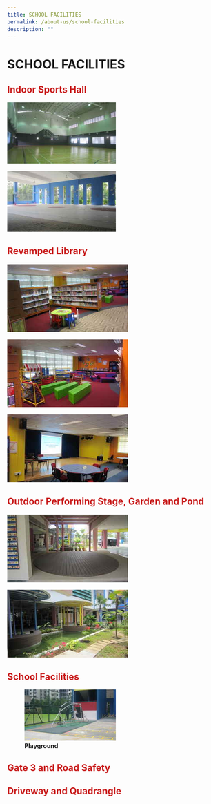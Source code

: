 ```yaml
---
title: SCHOOL FACILITIES
permalink: /about-us/school-facilities
description: ""
---
```

# SCHOOL FACILITIES
## <span style = "color: #c81b1b"> <b>Indoor Sports Hall</b> </span>

<img src="/images/About%20Us/School%20Facilities/tn_indoor_sports_hall_JPG_2.jpg"
     style="width:50%;">

<img src="/images/About%20Us/School%20Facilities/tn_covered%20basketball%20court_JPG_2.jpg"
     style="width:50%;">
		 
## <span style = "color: #c81b1b"> <b>Revamped Library</b> </span>

![](/images/About%20Us/School%20Facilities/tn_library_JPG_2.jpg)

![](/images/About%20Us/School%20Facilities/tn_storeytelling%20corner_JPG_2.jpg)

![](/images/About%20Us/School%20Facilities/tn_stage_at_library_JPG_2.jpg)

## <span style = "color: #c81b1b"> <b>Outdoor Performing Stage, Garden and Pond</b> </span>

![](/images/About%20Us/School%20Facilities/tn_performing%20stage_JPG_2.jpg)

![](/images/About%20Us/School%20Facilities/tn_pond_JPG_2.jpg)

## <span style = "color: #c81b1b"> <b>School Facilities</b></span>

<figure>
	 <img src="/images/About%20Us/School%20Facilities/tn_playground_JPG_2.jpg"
     style="width:50%;">
<figcaption>
	<strong> Playground</strong>
	</figcaption>
</figure>
	
## <span style = "color: #c81b1b"> <b>Gate 3 and Road Safety</b> </span>

## <span style = "color: #c81b1b"> <b>Driveway and Quadrangle</b> </span>